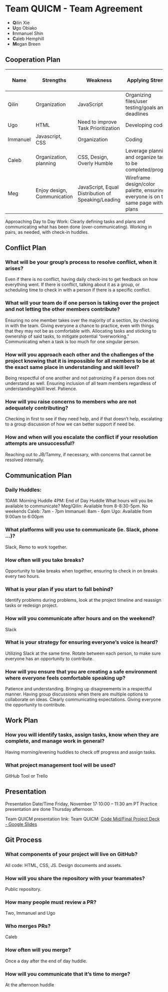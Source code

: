 # Team QUICM - Team Agreement

- **Q**ilin Xie
- **U**go  Obiako
- **I**mmanuel Shin
- **C**aleb Hemphill
- **M**egan Breen

## Cooperation Plan

| Name | Strengths | Weakness | Applying Strength | Professional Competencies To Develop
| --- | --- | --- | --- | --- |
| Qilin | Organization | JavaScript | Organizing files/user testing/goals and deadlines | Handling Ambiguity, understanding directions/procedures
| Ugo | HTML | Need to improve Task Prioritization | Developing code | Adaptability, Attention to detail |
| Immanuel | Javascript, CSS | Organization | Coding | Collaboration |
| Caleb | Organization, planning | CSS, Design, Overly Humble | Leverage planning and organize tasks to be completed/progress | Confidence, Time management |
| Meg  | Enjoy design, Communication | JavaScript, Equal Distribution of Speaking/Leading | Wireframe design/color palette, ensuring everyone is on the same page with plans | Curiosity: Overcoming discomfort with doing things that I don’t already know how to do |

Approaching Day to Day Work: Clearly defining tasks and plans and communicating what has been done (over-communicating). Working in pairs, as needed, with check-in huddles.

## Conflict Plan

### What will be your group’s process to resolve conflict, when it arises?

Even if there is no conflict, having daily check-ins to get feedback on how everything went. If there is conflict, talking about it as a group, or scheduling time to check in with a person if there is a specific conflict.

### What will your team do if one person is taking over the project and not letting the other members contribute?

Ensuring no one member takes over the majority of a section, by checking in with the team. Giving  everyone a chance to practice, even with things that they may not be as comfortable with. Allocating tasks and sticking to ownership of said tasks, to mitigate potential “overworking.” Communicating when a task is too much for one singular person.

### How will you approach each other and the challenges of the project knowing that it is impossible for all members to be at the exact same place in understanding and skill level?

Being respectful of one another and not patronizing if a person does not understand as well. Ensuring inclusion of all team members regardless of understanding/skill level. Patience.

### How will you raise concerns to members who are not adequately contributing?

Checking in first to see if they need help, and if that doesn’t help, escalating to a group discussion of how we can better support if need be.

### How and when will you escalate the conflict if your resolution attempts are unsuccessful?

Reaching out to JB/Tammy, if necessary, with concerns that cannot be resolved internally.

## Communication Plan

### Daily Huddles:

10AM: Morning Huddle
4PM: End of Day Huddle
What hours will you be available to communicate?
Meg/Qilin: Available from 8-8:30-5pm. No weekends
Caleb: 7am - 7pm
Immanuel: 8am - 6pm
Ugo: Available from 9:00am to 6:00pm

### What platforms will you use to communicate (ie. Slack, phone …)?

Slack, Remo to work together.

### How often will you take breaks?

Opportunity to take breaks when together, ensuring to check in on breaks every two hours.

### What is your plan if you start to fall behind?

Identify problems during problems, look at the project timeline and reassign tasks or redesign project.

### How will you communicate after hours and on the weekend?

Slack

### What is your strategy for ensuring everyone’s voice is heard?

Utilizing Slack at the same time. Rotate between each person, to make sure everyone has an opportunity to contribute.

### How will you ensure that you are creating a safe environment where everyone feels comfortable speaking up?

Patience and understanding. Bringing up disagreements in a respectful manner. Having group discussions when there are multiple options to collaborate on ideas. Clearly communicating expectations. Giving everyone the opportunity to contribute.

## Work Plan

### How you will identify tasks, assign tasks, know when they are complete, and manage work in general?

Having morning/evening huddles to check off progress and assign tasks.

### What project management tool will be used?

GitHub Tool or Trello

## Presentation

Presentation Date/Time
Friday, November 17⋅10:00 – 11:30 am PT
Practice presentation are done Thursday afternoon.

Team QUICM presentation link: Team QUICM: [Code Mid/Final Project Deck - Google Slides](https://docs.google.com/presentation/d/1DdATkDYHwjUkt3HxSBKz9vW9qLKoY970y14dtD_9rUA/edit?usp=sharing)

## Git Process

### What components of your project will live on GitHub?

All code: HTML, CSS, JS. Design documents and assets.

### How will you share the repository with your teammates?

Public repository.

### How many people must review a PR?

Two, Immanuel and Ugo

### Who merges PRs?

Caleb

### How often will you merge?

Once a day after the end of day huddle.

### How will you communicate that it’s time to merge?

At the afternoon huddle
